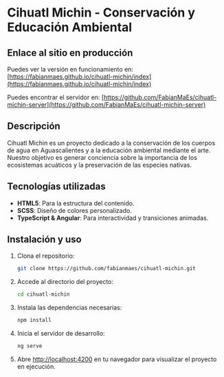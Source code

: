 # Cihuatl Michin - Conservación y Educación Ambiental

## Enlace al sitio en producción

Puedes ver la versión en funcionamiento en:
[https://fabianmaes.github.io/cihuatl-michin/index](https://fabianmaes.github.io/cihuatl-michin/index)

Puedes encontrar el servidor en:
[https://github.com/FabianMaEs/cihuatl-michin-server](https://github.com/FabianMaEs/cihuatl-michin-server)

## Descripción

Cihuatl Michin es un proyecto dedicado a la conservación de los cuerpos de agua en Aguascalientes y a la educación ambiental mediante el arte. Nuestro objetivo es generar conciencia sobre la importancia de los ecosistemas acuáticos y la preservación de las especies nativas.

## Tecnologías utilizadas

- **HTML5**: Para la estructura del contenido.
- **SCSS**: Diseño de colores personalizado.
- **TypeScript & Angular**: Para interactividad y transiciones animadas.

## Instalación y uso

1. Clona el repositorio:
   ```sh
   git clone https://github.com/fabianmaes/cihuatl-michin.git
   ```
2. Accede al directorio del proyecto:
   ```sh
   cd cihuatl-michin
   ```
3. Instala las dependencias necesarias:
   ```sh
   npm install
   ```
4. Inicia el servidor de desarrollo:
   ```sh
   ng serve
   ```
5. Abre [http://localhost:4200](http://localhost:4200) en tu navegador para visualizar el proyecto en ejecución.


